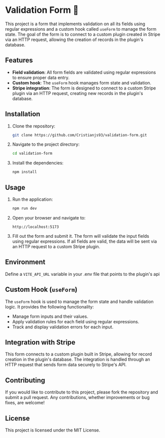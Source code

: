# Validation Form 🚀

This project is a form that implements validation on all its fields using regular expressions and a custom hook called `useForm` to manage the form state. The goal of the form is to connect to a custom plugin created in Stripe via an HTTP request, allowing the creation of records in the plugin's database.

## Features

- **Field validation**: All form fields are validated using regular expressions to ensure proper data entry.
- **Custom hook**: The `useForm` hook manages form state and validation.
- **Stripe integration**: The form is designed to connect to a custom Stripe plugin via an HTTP request, creating new records in the plugin's database.

## Installation

1. Clone the repository:

   ```bash
   git clone https://github.com/Cristianjs93/validation-form.git
   ```

2. Navigate to the project directory:

   ```bash
   cd validation-form
   ```

3. Install the dependencies:

   ```bash
   npm install
   ```

## Usage

1. Run the application:

   ```bash
   npm run dev
   ```

2. Open your browser and navigate to:

   ```
   http://localhost:5173
   ```

3. Fill out the form and submit it. The form will validate the input fields using regular expressions. If all fields are valid, the data will be sent via an HTTP request to a custom Stripe plugin.

## Environment

Define a `VITE_API_URL` variable in your .env file that points to the plugin's api

## Custom Hook (`useForm`)

The `useForm` hook is used to manage the form state and handle validation logic. It provides the following functionality:

- Manage form inputs and their values.
- Apply validation rules for each field using regular expressions.
- Track and display validation errors for each input.

## Integration with Stripe

This form connects to a custom plugin built in Stripe, allowing for record creation in the plugin's database. The integration is handled through an HTTP request that sends form data securely to Stripe's API.

## Contributing

If you would like to contribute to this project, please fork the repository and submit a pull request. Any contributions, whether improvements or bug fixes, are welcome!

## License

This project is licensed under the MIT License.
